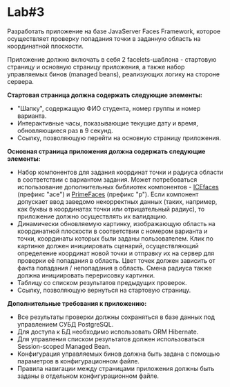 # Lab#3


Разработать приложение на базе JavaServer Faces Framework, которое осуществляет проверку попадания точки в заданную область на координатной плоскости.

Приложение должно включать в себя 2 facelets-шаблона - стартовую страницу и основную страницу приложения, а также набор управляемых бинов (managed beans), реализующих логику на стороне сервера.

**Стартовая страница должна содержать следующие элементы:**

*   "Шапку", содержащую ФИО студента, номер группы и номер варианта.
*   Интерактивные часы, показывающие текущие дату и время, обновляющиеся раз в 9 секунд.
*   Ссылку, позволяющую перейти на основную страницу приложения.

**Основная страница приложения должна содержать следующие элементы:**

*   Набор компонентов для задания координат точки и радиуса области в соответствии с вариантом задания. Может потребоваться использование дополнительных библиотек компонентов - [ICEfaces](http://www.icesoft.org/java/projects/ICEfaces/overview.jsf) (префикс "ace") и [PrimeFaces](http://www.primefaces.org) (префикс "p"). Если компонент допускает ввод заведомо некорректных данных (таких, например, как буквы в координатах точки или отрицательный радиус), то приложение должно осуществлять их валидацию.
*   Динамически обновляемую картинку, изображающую область на координатной плоскости в соответствии с номером варианта и точки, координаты которых были заданы пользователем. Клик по картинке должен инициировать сценарий, осуществляющий определение координат новой точки и отправку их на сервер для проверки её попадания в область. Цвет точек должен зависить от факта попадания / непопадания в область. Смена радиуса также должна инициировать перерисовку картинки.
*   Таблицу со списком результатов предыдущих проверок.
*   Ссылку, позволяющую вернуться на стартовую страницу.

**Дополнительные требования к приложению:**

*   Все результаты проверки должны сохраняться в базе данных под управлением СУБД PostgreSQL.
*   Для доступа к БД необходимо использовать ORM Hibernate.
*   Для управления списком результатов должен использоваться Session-scoped Managed Bean.
*   Конфигурация управляемых бинов должна быть задана с помощью параметров в конфигурационном файле.
*   Правила навигации между страницами приложения должны быть заданы в отдельном конфигурационном файле.
